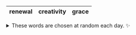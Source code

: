 <!-- word_basket start -->
| renewal | creativity | grace |
| :-----: | :--------: | :---: |

<details>
  <summary>These words are chosen at random each day. ✨</summary>
  Take a look inside this repo to see how that works.
</details>
<!-- word_basket end -->
